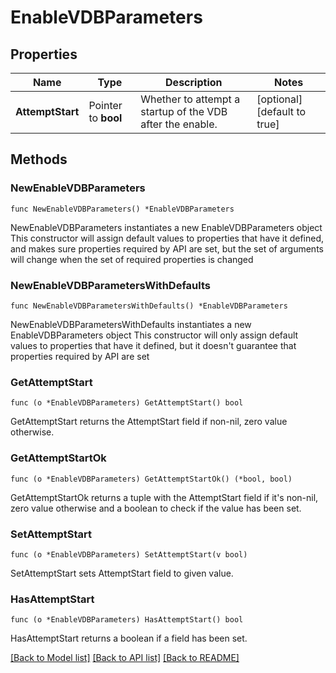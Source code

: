 # EnableVDBParameters

## Properties

Name | Type | Description | Notes
------------ | ------------- | ------------- | -------------
**AttemptStart** | Pointer to **bool** | Whether to attempt a startup of the VDB after the enable. | [optional] [default to true]

## Methods

### NewEnableVDBParameters

`func NewEnableVDBParameters() *EnableVDBParameters`

NewEnableVDBParameters instantiates a new EnableVDBParameters object
This constructor will assign default values to properties that have it defined,
and makes sure properties required by API are set, but the set of arguments
will change when the set of required properties is changed

### NewEnableVDBParametersWithDefaults

`func NewEnableVDBParametersWithDefaults() *EnableVDBParameters`

NewEnableVDBParametersWithDefaults instantiates a new EnableVDBParameters object
This constructor will only assign default values to properties that have it defined,
but it doesn't guarantee that properties required by API are set

### GetAttemptStart

`func (o *EnableVDBParameters) GetAttemptStart() bool`

GetAttemptStart returns the AttemptStart field if non-nil, zero value otherwise.

### GetAttemptStartOk

`func (o *EnableVDBParameters) GetAttemptStartOk() (*bool, bool)`

GetAttemptStartOk returns a tuple with the AttemptStart field if it's non-nil, zero value otherwise
and a boolean to check if the value has been set.

### SetAttemptStart

`func (o *EnableVDBParameters) SetAttemptStart(v bool)`

SetAttemptStart sets AttemptStart field to given value.

### HasAttemptStart

`func (o *EnableVDBParameters) HasAttemptStart() bool`

HasAttemptStart returns a boolean if a field has been set.


[[Back to Model list]](../README.md#documentation-for-models) [[Back to API list]](../README.md#documentation-for-api-endpoints) [[Back to README]](../README.md)


